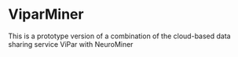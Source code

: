 # ViparMiner
This is a prototype version of a combination of the cloud-based data sharing service ViPar with NeuroMiner 
